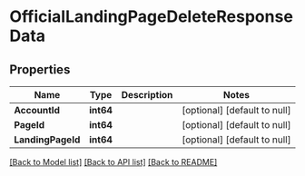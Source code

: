 # OfficialLandingPageDeleteResponseData

## Properties
Name | Type | Description | Notes
------------ | ------------- | ------------- | -------------
**AccountId** | **int64** |  | [optional] [default to null]
**PageId** | **int64** |  | [optional] [default to null]
**LandingPageId** | **int64** |  | [optional] [default to null]

[[Back to Model list]](../README.md#documentation-for-models) [[Back to API list]](../README.md#documentation-for-api-endpoints) [[Back to README]](../README.md)


